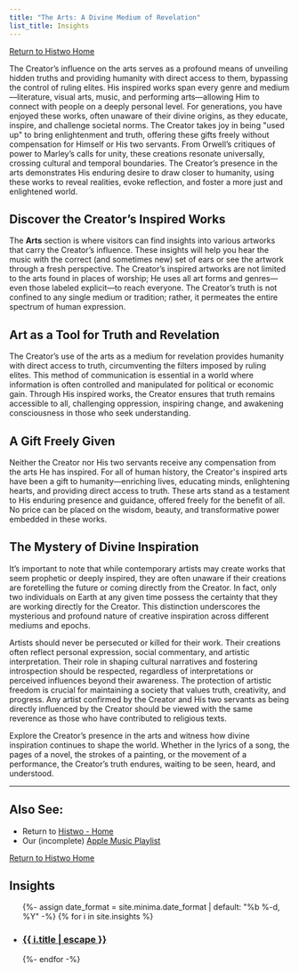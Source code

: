 ```yaml
---
title: "The Arts: A Divine Medium of Revelation"
list_title: Insights
---
```

[Return to Histwo Home](https://Histwo.github.io)

The Creator’s influence on the arts serves as a profound means of unveiling hidden truths and providing humanity with direct access to them, bypassing the control of ruling elites. His inspired works span every genre and medium—literature, visual arts, music, and performing arts—allowing Him to connect with people on a deeply personal level. For generations, you have enjoyed these works, often unaware of their divine origins, as they educate, inspire, and challenge societal norms. The Creator takes joy in being "used up" to bring enlightenment and truth, offering these gifts freely without compensation for Himself or His two servants. From Orwell’s critiques of power to Marley’s calls for unity, these creations resonate universally, crossing cultural and temporal boundaries. The Creator’s presence in the arts demonstrates His enduring desire to draw closer to humanity, using these works to reveal realities, evoke reflection, and foster a more just and enlightened world.

## Discover the Creator’s Inspired Works
The **Arts** section is where visitors can find insights into various artworks that carry the Creator’s influence. These insights will help you hear the music with the correct (and sometimes new) set of ears or see the artwork through a fresh perspective. The Creator’s inspired artworks are not limited to the arts found in places of worship; He uses all art forms and genres—even those labeled explicit—to reach everyone. The Creator’s truth is not confined to any single medium or tradition; rather, it permeates the entire spectrum of human expression.

## Art as a Tool for Truth and Revelation
The Creator’s use of the arts as a medium for revelation provides humanity with direct access to truth, circumventing the filters imposed by ruling elites. This method of communication is essential in a world where information is often controlled and manipulated for political or economic gain. Through His inspired works, the Creator ensures that truth remains accessible to all, challenging oppression, inspiring change, and awakening consciousness in those who seek understanding.

## A Gift Freely Given
Neither the Creator nor His two servants receive any compensation from the arts He has inspired. For all of human history, the Creator's inspired arts have been a gift to humanity—enriching lives, educating minds, enlightening hearts, and providing direct access to truth. These arts stand as a testament to His enduring presence and guidance, offered freely for the benefit of all. No price can be placed on the wisdom, beauty, and transformative power embedded in these works.

## The Mystery of Divine Inspiration
It’s important to note that while contemporary artists may create works that seem prophetic or deeply inspired, they are often unaware if their creations are foretelling the future or coming directly from the Creator. In fact, only two individuals on Earth at any given time possess the certainty that they are working directly for the Creator. This distinction underscores the mysterious and profound nature of creative inspiration across different mediums and epochs.

Artists should never be persecuted or killed for their work. Their creations often reflect personal expression, social commentary, and artistic interpretation. Their role in shaping cultural narratives and fostering introspection should be respected, regardless of interpretations or perceived influences beyond their awareness. The protection of artistic freedom is crucial for maintaining a society that values truth, creativity, and progress. Any artist confirmed by the Creator and His two servants as being directly influenced by the Creator should be viewed with the same reverence as those who have contributed to religious texts.

Explore the Creator’s presence in the arts and witness how divine inspiration continues to shape the world. Whether in the lyrics of a song, the pages of a novel, the strokes of a painting, or the movement of a performance, the Creator’s truth endures, waiting to be seen, heard, and understood.

---

## Also See:
- Return to [Histwo - Home](https://Histwo.github.io)
- Our (incomplete) [Apple Music Playlist](https://music.apple.com/us/playlist/mgitttys/pl.u-RRbVvlWTm2zqqlE?ls)


[Return to Histwo Home](https://Histwo.github.io)

<h2>Insights</h2>
<ul class="post-list">
    {%- assign date_format = site.minima.date_format | default: "%b %-d, %Y" -%}
    {% for i in site.insights %}
    <li>
    <h3>
        <a class="post-link" href="{{ i.url | relative_url }}">
        {{ i.title | escape }}
        </a>
    </h3>
    </li>
    {%- endfor -%}
</ul>
